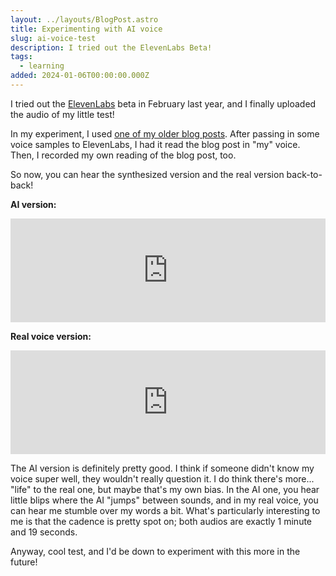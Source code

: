 ```yaml
---
layout: ../layouts/BlogPost.astro
title: Experimenting with AI voice
slug: ai-voice-test
description: I tried out the ElevenLabs Beta!
tags:
  - learning
added: 2024-01-06T00:00:00.000Z
---
```


I tried out the [ElevenLabs](https://elevenlabs.io/?from=partnersmith2011) beta in February last year, and I finally uploaded the audio of my little test!

In my experiment, I used [one of my older blog posts](https://blog.cassidoo.co/post/private-wins/). After passing in some voice samples to ElevenLabs, I had it read the blog post in "my" voice. Then, I recorded my own reading of the blog post, too.

So now, you can hear the synthesized version and the real version back-to-back!

**AI version:**

<iframe title="AI voice" width="100%" height="166" scrolling="no" frameborder="no" allow="autoplay" src="https://w.soundcloud.com/player/?url=https%3A//api.soundcloud.com/tracks/1710542829&color=%23eb4888&auto_play=false&hide_related=false&show_comments=true&show_user=true&show_reposts=false&show_teaser=true"></iframe>

**Real voice version:**

<iframe title="Real voice" width="100%" height="166" scrolling="no" frameborder="no" allow="autoplay" src="https://w.soundcloud.com/player/?url=https%3A//api.soundcloud.com/tracks/1710542832&color=%23eb4888&auto_play=false&hide_related=false&show_comments=true&show_user=true&show_reposts=false&show_teaser=true"></iframe>

The AI version is definitely pretty good. I think if someone didn't know my voice super well, they wouldn't really question it. I do think there's more... "life" to the real one, but maybe that's my own bias. In the AI one, you hear little blips where the AI "jumps" between sounds, and in my real voice, you can hear me stumble over my words a bit. What's particularly interesting to me is that the cadence is pretty spot on; both audios are exactly 1 minute and 19 seconds.

Anyway, cool test, and I'd be down to experiment with this more in the future!
